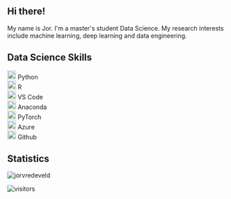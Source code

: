 <!--
**jorvredeveld/jorvredeveld** is a ✨ _special_ ✨ repository because its `README.md` (this file) appears on your GitHub profile.

Here are some ideas to get you started:

- 🔭 I’m currently working on ...
- 🌱 I’m currently learning ...
- 👯 I’m looking to collaborate on ...
- 🤔 I’m looking for help with ...
- 💬 Ask me about ...
- 📫 How to reach me: ...
- 😄 Pronouns: ...
- ⚡ Fun fact: ...
-->
<h2>Hi there!</h2>
My name is Jor. I'm a master's student Data Science.
My research interests include machine learning, deep learning and data engineering. 


<h2>Data Science Skills</h2>
<p align="left">
<img src="https://cdn.jsdelivr.net/gh/devicons/devicon/icons/python/python-original-wordmark.svg" alt="Python" width="20" height="20" /> Python <br>
<img src="https://cdn.jsdelivr.net/gh/devicons/devicon/icons/r/r-original.svg" alt="R" width="20" height="20" /> R <br>
<img src="https://cdn.jsdelivr.net/gh/devicons/devicon/icons/vscode/vscode-original-wordmark.svg" alt="VS Code" width="20" height="20" /> VS Code <br>
<img src="https://cdn.jsdelivr.net/gh/devicons/devicon/icons/anaconda/anaconda-original.svg" alt="Anaconda" width="20" height="20" /> Anaconda <br>
<img src="https://cdn.jsdelivr.net/gh/devicons/devicon/icons/pytorch/pytorch-original-wordmark.svg" alt="PyTorch" width="20" height="20" /> PyTorch <br>
<img src="https://cdn.jsdelivr.net/gh/devicons/devicon/icons/azure/azure-original-wordmark.svg" alt="Azure" width="20" height="20" /> Azure <br>
<img src="https://cdn.jsdelivr.net/gh/devicons/devicon/icons/github/github-original.svg" alt="Github" width="20" height="20" /> Github
</p>

<h2>Statistics</h2>
<img src="https://github-readme-stats.vercel.app/api?username=jorvredeveld&show_icons=true&count_private=true" alt="jorvredeveld" />
<p><img src="https://visitor-badge.glitch.me/badge?page_id=jorvredeveld.jorvredeveld" alt="visitors"></p>
